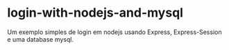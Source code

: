 # login-with-nodejs-and-mysql

Um exemplo simples de login em nodejs usando Express, Express-Session e uma database mysql.

